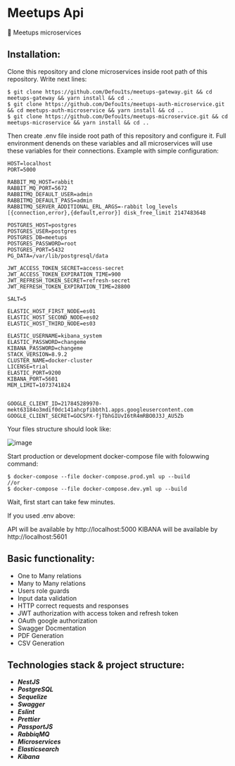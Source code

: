 # Meetups Api

🎉 Meetups microservices

## Installation:

Clone this repository and clone microservices inside root path of this repository. Write next lines:

```
$ git clone https://github.com/Defou1ts/meetups-gateway.git && cd meetups-gateway && yarn install && cd ..
$ git clone https://github.com/Defou1ts/meetups-auth-microservice.git && cd meetups-auth-microservice && yarn install && cd ..
$ git clone https://github.com/Defou1ts/meetups-microservice.git && cd meetups-microservice && yarn install && cd ..

```

Then create .env file inside root path of this repository and configure it.
Full environment denends on these variables and all microservices will use these variables for their connections. Example with simple configuration:

```
HOST=localhost
PORT=5000

RABBIT_MQ_HOST=rabbit
RABBIT_MQ_PORT=5672
RABBITMQ_DEFAULT_USER=admin
RABBITMQ_DEFAULT_PASS=admin
RABBITMQ_SERVER_ADDITIONAL_ERL_ARGS=-rabbit log_levels [{connection,error},{default,error}] disk_free_limit 2147483648

POSTGRES_HOST=postgres
POSTGRES_USER=postgres
POSTGRES_DB=meetups
POSTGRES_PASSWORD=root
POSTGRES_PORT=5432
PG_DATA=/var/lib/postgresql/data

JWT_ACCESS_TOKEN_SECRET=access-secret
JWT_ACCESS_TOKEN_EXPIRATION_TIME=900
JWT_REFRESH_TOKEN_SECRET=refresh-secret
JWT_REFRESH_TOKEN_EXPIRATION_TIME=28800

SALT=5

ELASTIC_HOST_FIRST_NODE=es01
ELASTIC_HOST_SECOND_NODE=es02
ELASTIC_HOST_THIRD_NODE=es03

ELASTIC_USERNAME=kibana_system
ELASTIC_PASSWORD=changeme
KIBANA_PASSWORD=changeme
STACK_VERSION=8.9.2
CLUSTER_NAME=docker-cluster
LICENSE=trial
ELASTIC_PORT=9200
KIBANA_PORT=5601
MEM_LIMIT=1073741824


GOOGLE_CLIENT_ID=217845289970-mekt63184o3mdif0dc141ahcpfibbth1.apps.googleusercontent.com
GOOGLE_CLIENT_SECRET=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

```

Your files structure should look like:

![image](https://github.com/Defou1ts/meetups-microservices/assets/97761585/57af0e18-bb2f-43b8-ab9e-f37e5468c915)

Start production or development docker-compose file with folowwing command:

```
$ docker-compose --file docker-compose.prod.yml up --build
//or
$ docker-compose --file docker-compose.dev.yml up --build
```

Wait, first start can take few minutes.

If you used .env above:

API will be available by http://localhost:5000
KIBANA will be available by http://localhost:5601

## Basic functionality:

- One to Many relations
- Many to Many relations
- Users role guards
- Input data validation
- HTTP correct requests and responses
- JWT authorization with access token and refresh token
- OAuth google authorization
- Swagger Docmentation
- PDF Generation
- CSV Generation

## Technologies stack & project structure:

- **_NestJS_**
- **_PostgreSQL_**
- **_Sequelize_**
- **_Swagger_**
- **_Eslint_**
- **_Prettier_**
- **_PassportJS_**
- **_RabbiqMQ_**
- **_Microservices_**
- **_Elasticsearch_**
- **_Kibana_**
